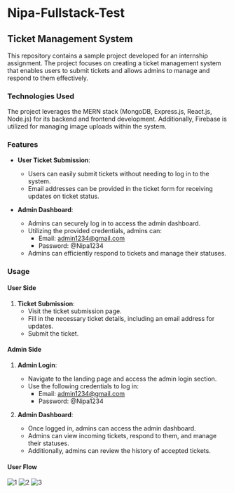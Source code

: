 # Nipa-Fullstack-Test

## Ticket Management System

This repository contains a sample project developed for an internship assignment. The project focuses on creating a ticket management system that enables users to submit tickets and allows admins to manage and respond to them effectively.

### Technologies Used

The project leverages the MERN stack (MongoDB, Express.js, React.js, Node.js) for its backend and frontend development. Additionally, Firebase is utilized for managing image uploads within the system.

### Features

- **User Ticket Submission**:
  - Users can easily submit tickets without needing to log in to the system.
  - Email addresses can be provided in the ticket form for receiving updates on ticket status.

- **Admin Dashboard**:
  - Admins can securely log in to access the admin dashboard.
  - Utilizing the provided credentials, admins can:
    - Email: admin1234@gmail.com
    - Password: @Nipa1234
  - Admins can efficiently respond to tickets and manage their statuses.

### Usage

#### User Side

1. **Ticket Submission**:
   - Visit the ticket submission page.
   - Fill in the necessary ticket details, including an email address for updates.
   - Submit the ticket.

#### Admin Side

1. **Admin Login**:
   - Navigate to the landing page and access the admin login section.
   - Use the following credentials to log in:
     - Email: admin1234@gmail.com
     - Password: @Nipa1234

2. **Admin Dashboard**:
   - Once logged in, admins can access the admin dashboard.
   - Admins can view incoming tickets, respond to them, and manage their statuses.
   - Additionally, admins can review the history of accepted tickets.

#### User Flow
![1](https://github.com/Magarthai/Nipa-Fullstack-Test/assets/132775604/64667336-b2c0-4849-8d1f-e63108104540)
![2](https://github.com/Magarthai/Nipa-Fullstack-Test/assets/132775604/a7a461d2-2a93-48ac-8862-efab99ff5449)
![3](https://github.com/Magarthai/Nipa-Fullstack-Test/assets/132775604/54ca665f-88bc-48d1-bc80-3d02c8da531e)

